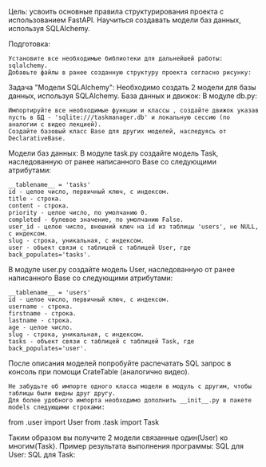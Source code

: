 Цель: усвоить основные правила структурирования проекта с использованием FastAPI. Научиться создавать модели баз данных, используя SQLAlchemy.

Подготовка:

    Установите все необходимые библиотеки для дальнейшей работы: sqlalchemy.
    Добавьте файлы в ранее созданную структуру проекта согласно рисунку:

Задача "Модели SQLAlchemy":
Необходимо создать 2 модели для базы данных, используя SQLAlchemy.
База данных и движок:
В модуле db.py:

    Импортируйте все необходимые функции и классы , создайте движок указав пусть в БД - 'sqlite:///taskmanager.db' и локальную сессию (по аналогии с видео лекцией).
    Создайте базовый класс Base для других моделей, наследуясь от DeclarativeBase.

Модели баз данных:
В модуле task.py создайте модель Task, наследованную от ранее написанного Base со следующими атрибутами:

    __tablename__ = 'tasks'
    id - целое число, первичный ключ, с индексом.
    title - строка.
    content - строка.
    priority - целое число, по умолчанию 0.
    completed - булевое значение, по умолчанию False.
    user_id - целое число, внешний ключ на id из таблицы 'users', не NULL, с индексом.
    slug - строка, уникальная, с индексом.
    user - объект связи с таблицей с таблицей User, где back_populates='tasks'.

В модуле user.py создайте модель User, наследованную от ранее написанного Base со следующими атрибутами:

    __tablename__ = 'users'
    id - целое число, первичный ключ, с индексом.
    username - строка.
    firstname - строка.
    lastname - строка.
    age - целое число.
    slug - строка, уникальная, с индексом.
    tasks - объект связи с таблицей с таблицей Task, где back_populates='user'.

После описания моделей попробуйте распечатать SQL запрос в консоль при помощи CrateTable (аналогично видео).

    Не забудьте об импорте одного класса модели в модуль с другим, чтобы таблицы были видны друг другу.
    Для более удобного импорта необходимо дополнить __init__.py в пакете models следующими строками:

from .user import User from .task import Task

Таким образом вы получите 2 модели связанные один(User) ко многим(Task).
Пример результата выполнения программы:
SQL для User:
SQL для Task:
